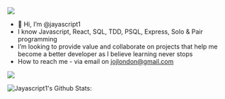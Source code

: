 
<img src='https://raw.githubusercontent.com/abhisheknaiidu/abhisheknaiidu/master/code.gif'>

- 👋 Hi, I’m @jayascript1
- I know Javascript, React, SQL, TDD, PSQL, Express, Solo & Pair programming
- I’m looking to provide value and collaborate on projects that help me become a better developer as I believe learning never stops
- How to reach me - via email on jojlondon@gmail.com
<!---
jayascript1/jayascript1 is a ✨ special ✨ repository because its `README.md` (this file) appears on your GitHub profile.
You can click the Preview link to take a look at your changes.
--->
<img src='https://raw.githubusercontent.com/mayhemantt/mayhemantt/Update/svg/Bottom.svg'>

![Jayascript1's Github Stats: ](https://github-readme-stats.vercel.app/api?username=jayascript1&show_icons=true&theme=radical)
